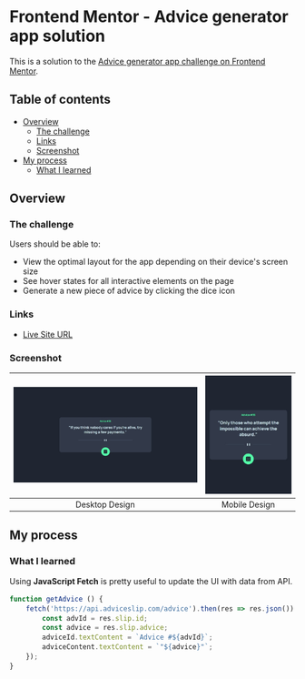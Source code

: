 # Frontend Mentor - Advice generator app solution

This is a solution to the [Advice generator app challenge on Frontend Mentor](https://www.frontendmentor.io/challenges/advice-generator-app-QdUG-13db).  

## Table of contents

- [Overview](#overview)
  - [The challenge](#the-challenge)
  - [Links](#links)
  - [Screenshot](#screenshot)
- [My process](#my-process)
  - [What I learned](#what-i-learned)

## Overview

### The challenge

Users should be able to:

- View the optimal layout for the app depending on their device's screen size
- See hover states for all interactive elements on the page
- Generate a new piece of advice by clicking the dice icon

### Links

- [Live Site URL](https://xdv99.github.io/Frontend-Mentor-advice-generator-app/)

### Screenshot

| ![Image 1](./screenshots/desktop.jpeg) | ![Image 2](./screenshots/mobile.jpeg) |
|:-----------------------:|:-----------------------:|
|     Desktop Design  |    Mobile Design  |


## My process

### What I learned

Using **JavaScript Fetch** is pretty useful to update the UI with data from API.
```js
function getAdvice () {
    fetch('https://api.adviceslip.com/advice').then(res => res.json()).then(res => {
        const advId = res.slip.id;    
        const advice = res.slip.advice;
        adviceId.textContent = `Advice #${advId}`;
        adviceContent.textContent = `"${advice}"`;
    });
}
```
